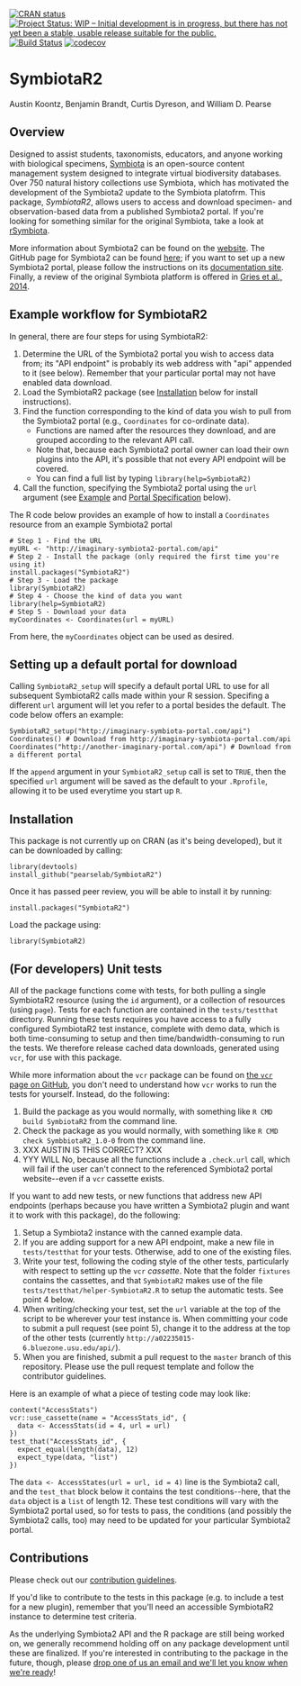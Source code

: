 <!-- badges: start -->
[![CRAN status](https://www.r-pkg.org/badges/version/SymbiotaR2)](https://cran.r-project.org/package=SymbiotaR2)
[![Project Status: WIP – Initial development is in progress, but there has not yet been a stable, usable release suitable for the public.](https://www.repostatus.org/badges/latest/wip.svg)](https://www.repostatus.org/#wip)
[![Build Status](https://api.travis-ci.org/pearselab/Symbiota2.svg)](https://travis-ci.org/pearselab/SymbiotaR2)
[![codecov](https://codecov.io/gh/pearselab/SymbiotaR2/branch/master/graph/badge.svg)](https://codecov.io/gh/pearselab/SymbiotaR2)
<!-- badges: end -->

# SymbiotaR2

Austin Koontz, Benjamin Brandt, Curtis Dyreson, and William D. Pearse

## Overview

Designed to assist students, taxonomists, educators, and anyone
working with biological specimens,
[Symbiota](https://symbiota.org/docs/) is an open-source content
management system designed to integrate virtual biodiversity
databases. Over 750 natural history collections use Symbiota, which
has motivated the development of the Symbiota2 update to the Symbiota
platofrm. This package, _SymbiotaR2_, allows users to access and
download specimen- and observation-based data from a published
Symbiota2 portal. If you're looking for something similar for the
original Symbiota, take a look at
[rSymbiota](https://github.com/FranzKrah/rSymbiota).

More information about Symbiota2 can be found on the
[website](https://symbiota.org/docs/symbiota2-project/). The GitHub
page for Symbiota2 can be found
[here](https://github.com/Symbiota2/Symbiota2); if you want to set up
a new Symbiota2 portal, please follow the instructions on its
[documentation
site](https://symbiota2.github.io/Symbiota2/setup/installation.html).
Finally, a review of the original Symbiota platform is offered in
[Gries et al., 2014](https://bdj.pensoft.net/articles.php?id=1114).

## Example workflow for SymbiotaR2

In general, there are four steps for using SymbiotaR2:

1. Determine the URL of the Symbiota2 portal you wish to access data
   from; its "API endpoint" is probably its web address with "api"
   appended to it (see below). Remember that your particular portal
   may not have enabled data download.
2. Load the SymbiotaR2 package (see [Installation](#inst) below for
   install instructions).
3. Find the function corresponding to the kind of data you wish to
pull from the Symbiota2 portal (e.g., `Coordinates` for co-ordinate
data).
    - Functions are named after the resources they download, and are
  grouped according to the relevant API call.
    - Note that, because each Symbiota2 portal owner can load their
  own plugins into the API, it's possible that not every API endpoint
  will be covered.
    - You can find a full list by typing `library(help=SymbiotaR2)`
4. Call the function, specifying the Symbiota2 portal using the `url`
argument (see [Example](#ex) and [Portal Specification](#portspec)
below).

The R code below provides an example of how to install a `Coordinates` 
resource from an example Symbiota2 portal

```{R}
# Step 1 - Find the URL
myURL <- "http://imaginary-symbiota2-portal.com/api"
# Step 2 - Install the package (only required the first time you're using it)
install.packages("SymbiotaR2") 
# Step 3 - Load the package
library(SymbiotaR2)
# Step 4 - Choose the kind of data you want
library(help=SymbiotaR2)
# Step 5 - Download your data
myCoordinates <- Coordinates(url = myURL)
```

From here, the `myCoordinates` object can be used as desired.

## <a name="portspec"></a>Setting up a default portal for download

Calling `SymbiotaR2_setup` will specify a default portal URL to use for 
all subsequent SymbiotaR2 calls made within your R session.
Specifing a different `url` argument will let you refer to
a portal besides the default. The code below offers an example:

```{R}
SymbiotaR2_setup("http://imaginary-symbiota-portal.com/api")
Coordinates() # Download from http://imaginary-symbiota-portal.com/api
Coordinates("http://another-imaginary-portal.com/api") # Download from a different portal
```

If the `append` argument in your `SymbiotaR2_setup` call is set to 
`TRUE`, then the specified `url` argument will be saved as the default
to your `.Rprofile`, allowing it to be used everytime you start up `R`.

## <a name="inst"></a>Installation

This package is not currently up on CRAN (as it's being developed), 
but it can be downloaded by calling:

```{R}
library(devtools)
install_github("pearselab/SymbiotaR2")
```

Once it has passed peer review, you will be able to install it by
running:

```{R}
install.packages("SymbiotaR2")
```

Load the package using:

```{R}
library(SymbiotaR2)
```

## (For developers) Unit tests

All of the package functions come with tests, for both pulling a
single SymbiotaR2 resource (using the `id` argument), or a collection
of resources (using `page`). Tests for each function are contained in
the `tests/testthat` directory. Running these tests requires you have
access to a fully configured SymbiotaR2 test instance, complete with
demo data, which is both time-consuming to setup and then
time/bandwidth-consuming to run the tests. We therefore release cached
data downloads, generated using `vcr`, for use with this package.

While more information about the `vcr` package can be found on [the
`vcr` page on GitHub](https://github.com/ropensci/vcr), you don't need
to understand how `vcr` works to run the tests for yourself. Instead,
do the following:

1. Build the package as you would normally, with something like `R CMD
   build SymbiotaR2` from the command line.
2. Check the package as you would normally, with something like `R CMD
   check SymbbiotaR2_1.0-0` from the command line.
3. XXX AUSTIN IS THIS CORRECT? XXX
4. YYY WILL No, because all the functions include a `.check.url` call, 
which will fail if the user can't connect to the referenced Symbiota2
portal website--even if a `vcr` cassette exists.

If you want to add new tests, or new functions that address new API
endpoints (perhaps because you have written a Symbiota2 plugin and
want it to work with this package), do the following:

1. Setup a Symbiota2 instance with the canned example data.
2. If you are adding support for a new API endpoint, make a new file
   in `tests/testthat` for your tests. Otherwise, add to one of the
   existing files.
3. Write your test, following the coding style of the other tests,
   particularly with respect to setting up the `vcr` _cassette_. Note
   that the folder `fixtures` contains the cassettes, and that
   `SymbiotaR2` makes use of the file
   `tests/testthat/helper-SymbiotaR2.R` to setup the automatic
   tests. See point 4 below.
4. When writing/checking your test, set the `url` variable at the top
   of the script to be wherever your test instance is. When committing
   your code to submit a pull request (see point 5), change it to the
   address at the top of the other tests (currently
   `http://a02235015-6.bluezone.usu.edu/api/`).
5. When you are finished, submit a pull request to the `master` branch
   of this repository. Please use the pull request template and follow
   the contributor guidelines.

Here is an example of what a piece of testing code may look like:

```{R}
context("AccessStats")
vcr::use_cassette(name = "AccessStats_id", {
  data <- AccessStats(id = 4, url = url)
})
test_that("AccessStats_id", {
  expect_equal(length(data), 12)
  expect_type(data, "list")
})
```

The `data <- AccessStates(url = url, id = 4)` line is the Symbiota2
call, and the `test_that` block below it contains the test
conditions--here, that the `data` object is a `list` of
length 12. These test conditions will vary with the Symbiota2 portal
used, so for tests to pass, the conditions (and possibly the Symbiota2
calls, too) may need to be updated for your particular Symbiota2
portal.

## Contributions

Please check out our [contribution guidelines](https://github.com/pearselab/SymbiotaR2/blob/master/.github/CONTRIBUTING.md).

If you'd like to contribute to the tests in this package (e.g.
to include a test for a new plugin), remember that you'll need an
accessible SymbiotaR2 instance to determine test criteria.

As the underlying Symbiota2 API and the R package are still 
being worked on, we generally recommend holding off
on any package development until these are finalized.
If you're interested in contributing to the
package in the future, though, please [drop one of us an email and
we'll let you know when we're ready](http://pearselab.com/team.html)!
